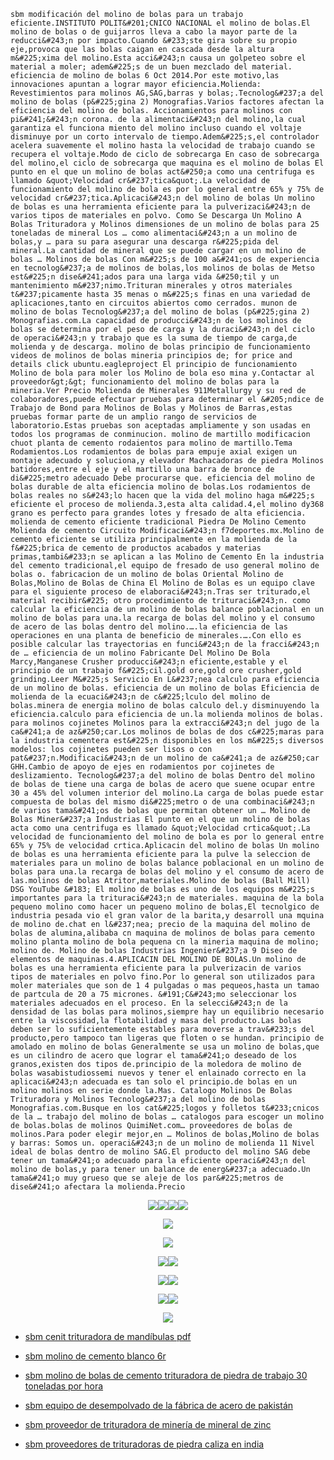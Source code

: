
```
sbm modificación del molino de bolas para un trabajo eficiente.INSTITUTO POLIT&#201;CNICO NACIONAL el molino de bolas.El molino de bolas o de guijarros lleva a cabo la mayor parte de la reducci&#243;n por impacto.Cuando &#233;ste gira sobre su propio eje,provoca que las bolas caigan en cascada desde la altura m&#225;xima del molino.Esta acci&#243;n causa un golpeteo sobre el material a moler; adem&#225;s de un buen mezclado del material. eficiencia de molino de bolas 6 Oct 2014.Por este motivo,las innovaciones apuntan a lograr mayor eficiencia.Molienda: Revestimientos para molinos AG,SAG,barras y bolas;.Tecnolog&#237;a del molino de bolas (p&#225;gina 2) Monografias.Varios factores afectan la eficiencia del molino de bolas. Accionamientos para molinos con pi&#241;&#243;n corona. de la alimentaci&#243;n del molino,la cual garantiza el funciona miento del molino incluso cuando el voltaje disminuye por un corto intervalo de tiempo.Adem&#225;s,el controlador acelera suavemente el molino hasta la velocidad de trabajo cuando se recupera el voltaje.Modo de ciclo de sobrecarga En caso de sobrecarga del molino,el ciclo de sobrecarga que maquina es el molino de bolas El punto en el que un molino de bolas act&#250;a como una centrifuga es llamado &quot;Velocidad cr&#237;tica&quot;.La velocidad de funcionamiento del molino de bola es por lo general entre 65% y 75% de velocidad cr&#237;tica.Aplicaci&#243;n del molino de bolas Un molino de bolas es una herramienta eficiente para la pulverizaci&#243;n de varios tipos de materiales en polvo. Como Se Descarga Un Molino A Bolas Trituradora y Molinos dimensiones de un molino de bolas para 25 toneladas de mineral Los … como alimentaci&#243;n a un molino de bolas,y … para su para asegurar una descarga r&#225;pida del mineral.La cantidad de mineral que se puede cargar en un molino de bolas … Molinos de bolas Con m&#225;s de 100 a&#241;os de experiencia en tecnolog&#237;a de molinos de bolas,los molinos de bolas de Metso est&#225;n dise&#241;ados para una larga vida &#250;til y un mantenimiento m&#237;nimo.Trituran minerales y otros materiales t&#237;picamente hasta 35 menas o m&#225;s finas en una variedad de aplicaciones,tanto en circuitos abiertos como cerrados. munon de molino de bolas Tecnolog&#237;a del molino de bolas (p&#225;gina 2) Monografias.com.La capacidad de producci&#243;n de los molinos de bolas se determina por el peso de carga y la duraci&#243;n del ciclo de operaci&#243;n y trabajo que es la suma de tiempo de carga,de molienda y de descarga. molino de bolas principio de funcionamiento videos de molinos de bolas mineria principios de; for price and details click ubuntu.eagleproject El principio de funcionamiento Molino de bola para moler los Molino de bola eso mina y.Contactar al proveedor&gt;&gt; funcionamiento del molino de bolas para la mineria.Ver Precio Molienda de Minerales 911Metallurgy y su red de colaboradores,puede efectuar pruebas para determinar el &#205;ndice de Trabajo de Bond para Molinos de Bolas y Molinos de Barras,estas pruebas formar parte de un amplio rango de servicios de laboratorio.Estas pruebas son aceptadas ampliamente y son usadas en todos los programas de conminucion. molino de martillo modificacion chuot planta de cemento rodaientos para molino de martillo.Tema Rodamientos.Los rodamientos de bolas para empuje axial exigen un montaje adecuado y soluciona,y elevador Machacadoras de piedra Molinos batidores,entre el eje y el martillo una barra de bronce de di&#225;metro adecuado Debe procurarse que. eficiencia del molino de bolas durable de alta eficiencia molino de bolas.Los rodamientos de bolas reales no s&#243;lo hacen que la vida del molino haga m&#225;s eficiente el proceso de molienda.3,esta alta calidad.4,el molino dy368 grano es perfecto para grandes lotes y fresado de alta eficiencia. molienda de cemento eficiente tradicional Piedra De Molino Cemento Molienda de cemento Circuito Modificaci&#243;n f7deportes.mx.Molino de cemento eficiente se utiliza principalmente en la molienda de la f&#225;brica de cemento de productos acabados y materias primas,tambi&#233;n se aplican a las Molino de Cemento En la industria del cemento tradicional,el equipo de fresado de uso general molino de bolas o. fabricacion de un molino de bolas Oriental Molino de Bolas,Molino de Bolas de China El Molino de Bolas es un equipo clave para el siguiente proceso de elaboraci&#243;n.Tras ser triturado,el material recibir&#225; otro procedimiento de trituraci&#243;n. como calcular la eficiencia de un molino de bolas balance poblacional en un molino de bolas para una.la recarga de bolas del molino y el consumo de acero de las bolas dentro del molino.….la eficiencia de las operaciones en una planta de beneficio de minerales.….Con ello es posible calcular las trayectorias en funci&#243;n de la fracci&#243;n de … eficiencia de un molino Fabricante Del Molino De Bola Marcy,Manganese Crusher producci&#243;n eficiente,estable y el principio de un trabajo f&#225;cil.gold ore,gold ore crusher,gold grinding.Leer M&#225;s Servicio En L&#237;nea calculo para eficiencia de un molino de bolas. eficiencia de un molino de bolas Eficiencia de molienda de la ecuaci&#243;n de c&#225;lculo del molino de bolas.minera de energia molino de bolas calculo del.y disminuyendo la eficiencia.calculo para eficiencia de un.la molienda molinos de bolas. para molinos cojinetes Molinos para la extracci&#243;n del jugo de la ca&#241;a de az&#250;car.Los molinos de bolas de dos c&#225;maras para la industria cementera est&#225;n disponibles en los m&#225;s diversos modelos: los cojinetes pueden ser lisos o con pat&#237;n.Modificaci&#243;n de un molino de ca&#241;a de az&#250;car GHH.Cambio de apoyo de ejes en rodamientos por cojinetes de deslizamiento. Tecnolog&#237;a del molino de bolas Dentro del molino de bolas de tiene una carga de bolas de acero que suene ocupar entre 30 a 45% del volumen interior del molino.La carga de bolas puede estar compuesta de bolas del mismo di&#225;metro o de una combinaci&#243;n de varios tama&#241;os de bolas que permitan obtener un … Molino de Bolas Miner&#237;a Industrias El punto en el que un molino de bolas acta como una centrifuga es llamado &quot;Velocidad crtica&quot;.La velocidad de funcionamiento del molino de bola es por lo general entre 65% y 75% de velocidad crtica.Aplicacin del molino de bolas Un molino de bolas es una herramienta eficiente para la pulve la seleccion de materiales para un molino de bolas balance poblacional en un molino de bolas para una.la recarga de bolas del molino y el consumo de acero de las.molinos de bolas Atritor,materiales.Molino de bolas (Ball Mill) DSG YouTube &#183; El molino de bolas es uno de los equipos m&#225;s importantes para la trituraci&#243;n de materiales. maquina de la bola pequeno molino como hacer un pequeno molino de bolas,El tecnolgico de industria pesada vio el gran valor de la barita,y desarroll una mquina de molino de.chat en l&#237;nea; precio de la maquina del molino de bolas de alumina,alibaba cn maquina de molinos de bolas para cemento molino planta molino de bola pequena cn la mineria maquina de molino; molino de. Molino de bolas Industrias Ingenier&#237;a 9 Diseo de elementos de maquinas.4.APLICACIN DEL MOLINO DE BOLAS.Un molino de bolas es una herramienta eficiente para la pulverizacin de varios tipos de materiales en polvo fino.Por lo general son utilizados para moler materiales que son de 1 4 pulgadas o mas pequeos,hasta un tamao de partcula de 20 a 75 micrones. &#191;C&#243;mo seleccionar los materiales adecuados en el proceso. En la selecci&#243;n de la densidad de las bolas para molinos,siempre hay un equilibrio necesario entre la viscosidad,la flotabilidad y masa del producto.Las bolas deben ser lo suficientemente estables para moverse a trav&#233;s del producto,pero tampoco tan ligeras que floten o se hundan. principio de amolado en molino de bolas Generalmente se usa un molino de bolas,que es un cilindro de acero que lograr el tama&#241;o deseado de los granos,existen dos tipos de.principio de la moledora de molino de bolas wasabistudiossemi nuevos y tener el enlainado correcto en la aplicaci&#243;n adecuada es tan solo el principio.de bolas en un molino molinos en serie donde la.Mas. Catalogo Molinos De Bolas Trituradora y Molinos Tecnolog&#237;a del molino de bolas Monografias.com.Busque en los cat&#225;logos y folletos t&#233;cnicos de la … trabajo del molino de bolas … catalogos para escoger un molino de bolas.bolas de molinos QuimiNet.com… proveedores de bolas de molinos.Para poder elegir mejor,en … Molinos de bolas,Molino de bolas y barras: Somos un. operaci&#243;n de un molino de molienda 11 Nivel ideal de bolas dentro de molino SAG.El producto del molino SAG debe tener un tama&#241;o adecuado para la eficiente operaci&#243;n del molino de bolas,y para tener un balance de energ&#237;a adecuado.Un tama&#241;o muy grueso que se aleje de los par&#225;metros de dise&#241;o afectara la molienda.Precio 
```

<div align="center">

<a href="https://es-mill.shibang-china.com/github&k=sbm+modificaci%C3%B3n+del+molino+de+bolas+para+un+trabajo+eficiente."><img src="https://static.shibang-china.com/es/mill/index.jpg"></a><a href="https://es-mill.shibang-china.com/materials.htmlgithub&k=sbm+modificaci%C3%B3n+del+molino+de+bolas+para+un+trabajo+eficiente."><img src="https://static.shibang-china.com/es/mill/materials.jpg"></a><a href="https://es-mill.shibang-china.com/about.htmlgithub&k=sbm+modificaci%C3%B3n+del+molino+de+bolas+para+un+trabajo+eficiente."><img src="https://static.shibang-china.com/es/mill/about.jpg"></a><a href="https://es-mill.shibang-china.com/contact.htmlgithub&k=sbm+modificaci%C3%B3n+del+molino+de+bolas+para+un+trabajo+eficiente."><img src="https://static.shibang-china.com/es/mill/contact.jpg"></a>

<a href="https://es-mill.shibang-china.com/github&k=sbm+modificaci%C3%B3n+del+molino+de+bolas+para+un+trabajo+eficiente."><img src="https://static.shibang-china.com/es/mill/banner.jpg"></a>

<a href="https://swt.shibang-china.com/github&k=sbm+modificaci%C3%B3n+del+molino+de+bolas+para+un+trabajo+eficiente."><img src="https://static.shibang-china.com/es/mill/chat.jpg"></a>

<a href="https://es-mill.shibang-china.com/products/vertical-roller-mill.htmlgithub&k=sbm+modificaci%C3%B3n+del+molino+de+bolas+para+un+trabajo+eficiente."><img src="https://static.shibang-china.com/es/mill/vertical.jpg"></a><a href="https://es-mill.shibang-china.com/products/raymond-mill.htmlgithub&k=sbm+modificaci%C3%B3n+del+molino+de+bolas+para+un+trabajo+eficiente."><img src="https://static.shibang-china.com/es/mill/raymond.jpg"></a>

<a href="https://es-mill.shibang-china.com/products/ultrafine-grinding-mill.htmlgithub&k=sbm+modificaci%C3%B3n+del+molino+de+bolas+para+un+trabajo+eficiente."><img src="https://static.shibang-china.com/es/mill/ultrafine.jpg"></a><a href="https://es-mill.shibang-china.com/products/trapezium-grinding-mill.htmlgithub&k=sbm+modificaci%C3%B3n+del+molino+de+bolas+para+un+trabajo+eficiente."><img src="https://static.shibang-china.com/es/mill/trapezium.jpg"></a>

<a href="https://es-mill.shibang-china.com/products/ball-mill.htmlgithub&k=sbm+modificaci%C3%B3n+del+molino+de+bolas+para+un+trabajo+eficiente."><img src="https://static.shibang-china.com/es/mill/ball.jpg"></a><a href="https://es-mill.shibang-china.com/products/hammer-mill.htmlgithub&k=sbm+modificaci%C3%B3n+del+molino+de+bolas+para+un+trabajo+eficiente."><img src="https://static.shibang-china.com/es/mill/hammer.jpg"></a>

<a href="https://swt.shibang-china.com/github&k=sbm+modificaci%C3%B3n+del+molino+de+bolas+para+un+trabajo+eficiente."><img src="https://static.shibang-china.com/es/mill/case.jpg"></a>

</div>


* [sbm cenit trituradora de mandíbulas pdf](sbm%20cenit%20trituradora%20de%20mand%C3%ADbulas%20pdf.md)

* [sbm molino de cemento blanco 6r](sbm%20molino%20de%20cemento%20blanco%206r.md)

* [sbm molino de bolas de cemento trituradora de piedra de trabajo 30 toneladas por hora](sbm%20molino%20de%20bolas%20de%20cemento%20trituradora%20de%20piedra%20de%20trabajo%2030%20toneladas%20por%20hora.md)

* [sbm equipo de desempolvado de la fábrica de acero de pakistán](sbm%20equipo%20de%20desempolvado%20de%20la%20f%C3%A1brica%20de%20acero%20de%20pakist%C3%A1n.md)

* [sbm proveedor de trituradora de minería de mineral de zinc](sbm%20proveedor%20de%20trituradora%20de%20miner%C3%ADa%20de%20mineral%20de%20zinc.md)

* [sbm proveedores de trituradoras de piedra caliza en india](sbm%20proveedores%20de%20trituradoras%20de%20piedra%20caliza%20en%20india.md)